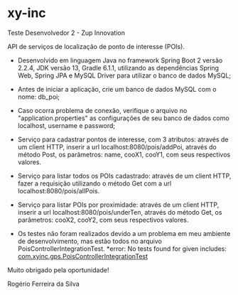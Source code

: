 # xy-inc
Teste Desenvolvedor 2 - Zup Innovation

API de serviços de localização de ponto de interesse (POIs).

- Desenvolvido em linguagem Java no framework Spring Boot 2 versão 2.2.4, JDK versão 13, Gradle 6.1.1, utilizando as dependências Spring Web, Spring JPA e MySQL Driver para utilizar o banco de dados MySQL;

- Antes de iniciar a aplicação, crie um banco de dados MySQL com o nome: db_poi;

- Caso ocorra problema de conexão, verifique o arquivo no "application.properties" as configurações de seu banco de dados como localhost, username e password;

- Serviço para cadastrar pontos de interesse, com 3 atributos: através de um client HTTP, inserir a url localhost:8080/pois/addPoi, através do método Post, os parâmetros: name, cooX1, cooY1, com seus respectivos valores.

- Serviço para listar todos os POIs cadastrado: através de um client HTTP, fazer a requisição utilizando o método Get com a url localhost:8080/pois/allPois.

- Serviço para listar POIs por proximidade: através de um client HTTP, inserir a url localhost:8080/pois/underTen, através do método Get, os parâmetros: cooX2, cooY2, com seus respectivos valores.

- Os testes não foram realizados devido a um problema em meu ambiente de desenvolvimento, mas estão todos no arquivo PoisControllerIntegrationTest.
*error: No tests found for given includes: [com.xyinc.gps.PoisControllerIntegrationTest](filter.includeTestsMatching)

Muito obrigado pela oportunidade!

Rogério Ferreira da Silva



